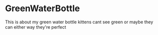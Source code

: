 # GreenWaterBottle
This is about my green water bottle
kittens cant see green
or maybe they can
either way
they're perfect

